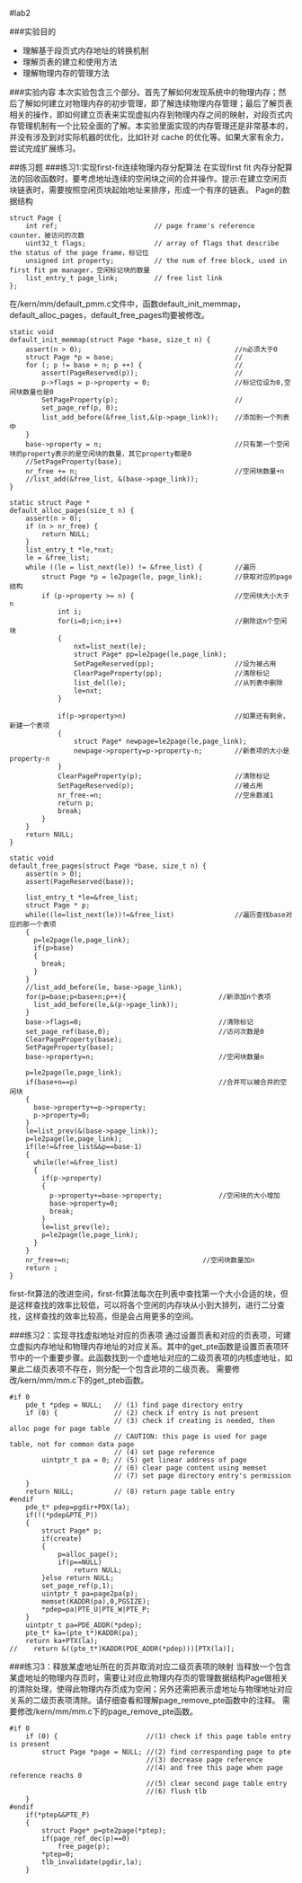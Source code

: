 #lab2

###实验目的
- 理解基于段页式内存地址的转换机制
- 理解页表的建立和使用方法
- 理解物理内存的管理方法

###实验内容
本次实验包含三个部分。首先了解如何发现系统中的物理内存；然后了解如何建立对物理内存的初步管理，即了解连续物理内存管理；最后了解页表相关的操作，即如何建立页表来实现虚拟内存到物理内存之间的映射，对段页式内存管理机制有一个比较全面的了解。本实验里面实现的内存管理还是非常基本的，并没有涉及到对实际机器的优化，比如针对 cache 的优化等。如果大家有余力，尝试完成扩展练习。

##练习题
###练习1:实现first-fit连续物理内存分配算法
在实现first fit 内存分配算法的回收函数时，要考虑地址连续的空闲块之间的合并操作。提示:在建立空闲页块链表时，需要按照空闲页块起始地址来排序，形成一个有序的链表。
Page的数据结构
```
struct Page {
    int ref;                        // page frame's reference counter，被访问的次数
    uint32_t flags;                 // array of flags that describe the status of the page frame，标记位
    unsigned int property;          // the num of free block, used in first fit pm manager，空闲标记块的数量
    list_entry_t page_link;         // free list link
};
```

在/kern/mm/default_pmm.c文件中，函数default_init_memmap，default_alloc_pages，default_free_pages均要被修改。
```
static void
default_init_memmap(struct Page *base, size_t n) {
    assert(n > 0);                                      //n必须大于0
    struct Page *p = base;                              //
    for (; p != base + n; p ++) {                       //
        assert(PageReserved(p));                        //
        p->flags = p->property = 0;                     //标记位设为0,空闲块数量也是0
        SetPageProperty(p);                             //
        set_page_ref(p, 0);
        list_add_before(&free_list,&(p->page_link));    //添加到一个列表中
    }
    base->property = n;                                 //只有第一个空闲块的property表示的是空闲块的数量，其它property都是0
    //SetPageProperty(base);
    nr_free += n;                                       //空闲块数量+n
    //list_add(&free_list, &(base->page_link));
}

static struct Page *
default_alloc_pages(size_t n) {
    assert(n > 0);
    if (n > nr_free) {
        return NULL;
    }
    list_entry_t *le,*nxt;
    le = &free_list;
    while ((le = list_next(le)) != &free_list) {        //遍历
        struct Page *p = le2page(le, page_link);        //获取对应的page结构
        if (p->property >= n) {                         //空闲块大小大于n
            int i;
            for(i=0;i<n;i++)                            //删除这n个空闲块
            {
                nxt=list_next(le);
                struct Page* pp=le2page(le,page_link);
                SetPageReserved(pp);                    //设为被占用
                ClearPageProperty(pp);                  //清除标记
                list_del(le);                           //从列表中删除
                le=nxt;
            }

            if(p->property>n)                           //如果还有剩余，新建一个表项
            {
                struct Page* newpage=le2page(le,page_link);
                newpage->property=p->property-n;        //新表项的大小是property-n
            }
            ClearPageProperty(p);                       //清除标记
            SetPageReserved(p);                         //被占用
            nr_free-=n;                                 //空余数减1
            return p;
            break;
        }
    }
    return NULL;
}

static void
default_free_pages(struct Page *base, size_t n) {
    assert(n > 0);
    assert(PageReserved(base));

    list_entry_t *le=&free_list;
    struct Page * p;
    while((le=list_next(le))!=&free_list)               //遍历查找base对应的那一个表项
    {
      p=le2page(le,page_link);
      if(p>base)
      {
        break;
      }
    }
    //list_add_before(le, base->page_link);
    for(p=base;p<base+n;p++){                       //新添加n个表项
      list_add_before(le,&(p->page_link));
    }
    base->flags=0;                                  //清除标记
    set_page_ref(base,0);                           //访问次数是0
    ClearPageProperty(base);
    SetPageProperty(base);
    base->property=n;                               //空闲块数量n
    
    p=le2page(le,page_link);
    if(base+n==p)                                   //合并可以被合并的空闲块
    {
      base->property+=p->property;
      p->property=0;
    }
    le=list_prev(&(base->page_link));
    p=le2page(le,page_link);
    if(le!=&free_list&&p==base-1)
    {
      while(le!=&free_list)
      {
        if(p->property)
        {
          p->property+=base->property;              //空闲块的大小增加
          base->property=0;                         
          break;
        }
        le=list_prev(le);
        p=le2page(le,page_link);
      }
    }
    nr_free+=n;                                 //空闲块数量加n
    return ;
}

```

first-fit算法的改进空间，first-fit算法每次在列表中查找第一个大小合适的块，但是这样查找的效率比较低，可以将各个空闲的内存块从小到大排列，进行二分查找，这样查找的效率比较高，但是会占用更多的空间。

###练习2：实现寻找虚拟地址对应的页表项
通过设置页表和对应的页表项，可建立虚拟内存地址和物理内存地址的对应关系。其中的get_pte函数是设置页表项环节中的一个重要步骤。此函数找到一个虚地址对应的二级页表项的内核虚地址，如果此二级页表项不存在，则分配一个包含此项的二级页表。
需要修改/kern/mm/mm.c下的get_pteb函数。
```
#if 0
    pde_t *pdep = NULL;   // (1) find page directory entry
    if (0) {              // (2) check if entry is not present
                          // (3) check if creating is needed, then alloc page for page table
                          // CAUTION: this page is used for page table, not for common data page
                          // (4) set page reference
        uintptr_t pa = 0; // (5) get linear address of page
                          // (6) clear page content using memset
                          // (7) set page directory entry's permission
    }
    return NULL;          // (8) return page table entry
#endif
    pde_t* pdep=pgdir+PDX(la);
    if(!(*pdep&PTE_P))
    {
        struct Page* p;
        if(create)
        {
            p=alloc_page();
            if(p==NULL)
                return NULL;
        }else return NULL;
        set_page_ref(p,1);
        uintptr_t pa=page2pa(p);
        memset(KADDR(pa),0,PGSIZE);
        *pdep=pa|PTE_U|PTE_W|PTE_P;
    }
    uintptr_t pa=PDE_ADDR(*pdep);
    pte_t* ka=(pte_t*)KADDR(pa);
    return ka+PTX(la);
//    return &((pte_t*)KADDR(PDE_ADDR(*pdep)))[PTX(la)];
```
###练习3：释放某虚地址所在的页并取消对应二级页表项的映射
当释放一个包含某虚地址的物理内存页时，需要让对应此物理内存页的管理数据结构Page做相关的清除处理，使得此物理内存页成为空闲；另外还需把表示虚地址与物理地址对应关系的二级页表项清除。请仔细查看和理解page_remove_pte函数中的注释。
需要修改/kern/mm/mm.c下的page_remove_pte函数。
```
#if 0
    if (0) {                      //(1) check if this page table entry is present
        struct Page *page = NULL; //(2) find corresponding page to pte
                                  //(3) decrease page reference
                                  //(4) and free this page when page reference reachs 0
                                  //(5) clear second page table entry
                                  //(6) flush tlb
    }
#endif
    if(*ptep&&PTE_P)
    {
        struct Page* p=pte2page(*ptep);
        if(page_ref_dec(p)==0)
            free_page(p);
        *ptep=0;
        tlb_invalidate(pgdir,la);
    }
```